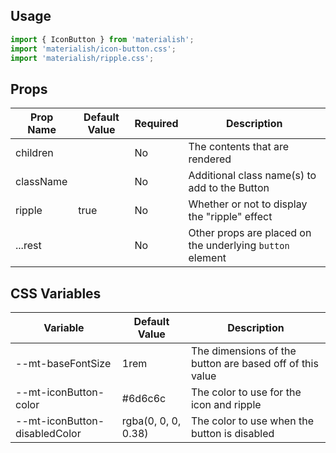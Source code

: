 ## Usage

```jsx
import { IconButton } from 'materialish';
import 'materialish/icon-button.css';
import 'materialish/ripple.css';
```

## Props

| Prop Name | Default Value | Required | Description                                               |
| --------- | ------------- | -------- | --------------------------------------------------------- |
| children  |               | No       | The contents that are rendered                            |
| className |               | No       | Additional class name(s) to add to the Button             |
| ripple    | true          | No       | Whether or not to display the "ripple" effect             |
| ...rest   |               | No       | Other props are placed on the underlying `button` element |

## CSS Variables

| Variable                      | Default Value       | Description                                              |
| ----------------------------- | ------------------- | -------------------------------------------------------- |
| --mt-baseFontSize             | 1rem                | The dimensions of the button are based off of this value |
| --mt-iconButton-color         | #6d6c6c             | The color to use for the icon and ripple                 |
| --mt-iconButton-disabledColor | rgba(0, 0, 0, 0.38) | The color to use when the button is disabled             |
